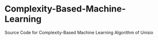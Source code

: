 # Complexity-Based-Machine-Learning
 Source Code for Complexity-Based Machine Learning Algorithm of Unisio
